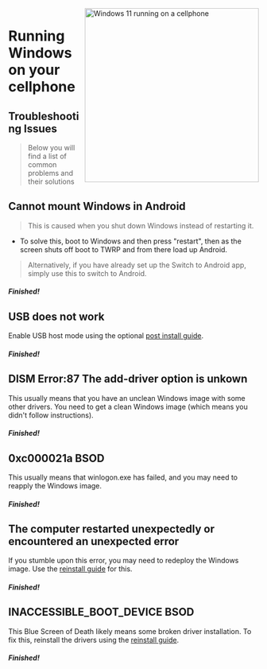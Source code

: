 <img align="right" src="https://github.com/n00b69/woa-everything/blob/main/devices.png" width="350" alt="Windows 11 running on a cellphone">

# Running Windows on your cellphone

## Troubleshooting Issues
> Below you will find a list of common problems and their solutions

## Cannot mount Windows in Android
> This is caused when you shut down Windows instead of restarting it.
- To solve this, boot to Windows and then press "restart", then as the screen shuts off boot to TWRP and from there load up Android.
> Alternatively, if you have already set up the Switch to Android app, simply use this to switch to Android.

##### Finished!

## USB does not work
Enable USB host mode using the optional [post install guide](materials.md).

##### Finished!

## DISM Error:87 The add-driver option is unkown
This usually means that you have an unclean Windows image with some other drivers. You need to get a clean Windows image (which means you didn't follow instructions).

##### Finished!

## 0xc000021a BSOD
This usually means that winlogon.exe has failed, and you may need to reapply the Windows image.

##### Finished!

## The computer restarted unexpectedly or encountered an unexpected error
If you stumble upon this error, you may need to redeploy the Windows image. Use the [reinstall guide](reinstall.md) for this.

##### Finished!

## INACCESSIBLE_BOOT_DEVICE BSOD
This Blue Screen of Death likely means some broken driver installation. To fix this, reinstall the drivers using the [reinstall guide](reinstall.md).

##### Finished!



















